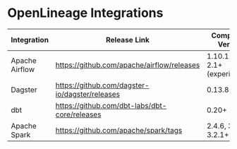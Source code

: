 # OpenLineage Integrations
|Integration|Release Link|Compatible Version|Latest Release|
|-|-|-|-|
|Apache Airflow|https://github.com/apache/airflow/releases|1.10.12+, 2.1+ (experimental)|2.2.5|
|Dagster|https://github.com/dagster-io/dagster/releases|0.13.8+|0.14.7|
|dbt|https://github.com/dbt-labs/dbt-core/releases|0.20+|1.0.4|
|Apache Spark|https://github.com/apache/spark/tags|2.4.6, 3.1.2, 3.2.1+|3.2.1|
